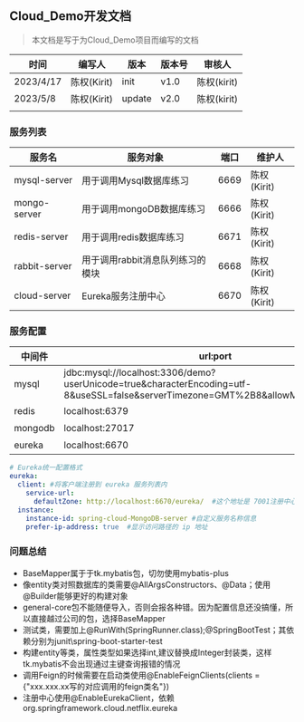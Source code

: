 ## Cloud_Demo开发文档

> 本文档是写于为Cloud_Demo项目而编写的文档

| 时间      | 编写人      | 版本   | 版本号 | 审核人      |
| --------- | ----------- | ------ | ------ | ----------- |
| 2023/4/17 | 陈权(Kirit) | init   | v1.0   | 陈权(kirit) |
| 2023/5/8  | 陈权(Kirit) | update | v2.0   | 陈权(kirit) |
|           |             |        |        |             |



### 服务列表

| 服务名        | 服务对象                         | 端口 | 维护人      |
| ------------- | -------------------------------- | ---- | ----------- |
| mysql-server  | 用于调用Mysql数据库练习          | 6669 | 陈权(Kirit) |
| mongo-server  | 用于调用mongoDB数据库练习        | 6666 | 陈权(Kirit) |
| redis-server  | 用于调用redis数据库练习          | 6671 | 陈权(Kirit) |
| rabbit-server | 用于调用rabbit消息队列练习的模块 | 6668 | 陈权(Kirit) |
| cloud-server  | Eureka服务注册中心               | 6670 | 陈权(Kirit) |



### 服务配置

| 中间件  | url:port                                                     | 部分配置       | 密码         |
| ------- | ------------------------------------------------------------ | -------------- | ------------ |
| mysql   | jdbc:mysql://localhost:3306/demo?userUnicode=true&characterEncoding=utf-8&useSSL=false&serverTimezone=GMT%2B8&allowMultiQueries=true | username:root; | quectel@2022 |
| redis   | localhost:6379                                               |                | 无           |
| mongodb | localhost:27017                                              |                | 无           |
| eureka  | localhost:6670                                               |                | 无           |

```yml
# Eureka统一配置格式
eureka:
  client: #将客户端注册到 eureka 服务列表内
    service-url:
      defaultZone: http://localhost:6670/eureka/  #这个地址是 7001注册中心在 application.yml 中暴露出来额注册地址 （单机版）
  instance:
    instance-id: spring-cloud-MongoDB-server #自定义服务名称信息
    prefer-ip-address: true  #显示访问路径的 ip 地址
```



### 问题总结

- BaseMapper属于于tk.mybatis包，切勿使用mybatis-plus
- 像entity类对照数据库的类需要@AllArgsConstructors、@Data；使用@Builder能够更好的构建对象
- general-core包不能随便导入，否则会报各种错。因为配置信息还没搞懂，所以直接越过公司的包，选择BaseMapper
- 测试类，需要加上@RunWith(SpringRunner.class);@SpringBootTest；其依赖分别为junit\spring-boot-starter-test
- 构建entity等类，属性类型如果选择int,建议替换成Integer封装类，这样tk.mybatis不会出现通过主键查询报错的情况
- 调用Feign的时候需要在启动类使用@EnableFeignClients(clients = {"xxx.xxx.xx写的对应调用的feign类名"})
- 注册中心使用@EnableEurekaClient，依赖 org.springframework.cloud.netflix.eureka